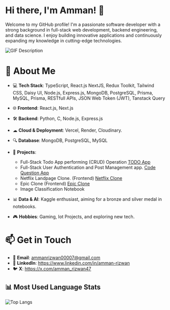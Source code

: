 # Hi there, I'm Amman! 👋

Welcome to my GitHub profile! I'm a passionate software developer with a strong background in full-stack web development, backend engineering, and data science. I enjoy building innovative applications and continuously expanding my knowledge in cutting-edge technologies.

![GIF Description](https://i.pinimg.com/originals/70/37/d4/7037d478852af21357f038fac2d2e9f6.gif)


# 🚀 About Me

- 💻 **Tech Stack**: TypeScript, React.js NextJS, Redux Toolkit, Tailwind CSS, Daisy UI, Node.js, Express.js, MongoDB, PostgreSQL, Prisma, MySQL, Prisma, RESTfull APIs, JSON Web Token (JWT), Tanstack Query
- 🌐 **Frontend**: React.js, Next.js
- 🛠 **Backend**: Python, C, Node.js, Express.js
- ☁ **Cloud & Deployment**: Vercel, Render, Cloudinary.
- 🔍 **Database**: MongoDB, PostgreSQL, MySQL

- 🤖 **Projects**:
  - Full-Stack Todo App performing (CRUD) Operation [TODO App](https://todo-app-two-delta-77.vercel.app/)  
  - Full-Stack User Authentication and Post Management app. [Code Question App](https://question-client-gamma.vercel.app/)
  - Netflix Landpage Clone. (Frontend) [Netflix Clone](https://stream-app-nu.vercel.app/)  
  - Epic Clone (Frontend)  [Epic Clone](https://epic-clone-zeta.vercel.app/)
  - Image Classification Notebook
    
- 📊 **Data & AI**: Kaggle enthusiast, aiming for a bronze and silver medal in notebooks.
- 🎮 **Hobbies**: Gaming, Iot Projects, and exploring new tech.

# 📫 Get in Touch

- 📧 **Email**: ammanrizwan00007@gmail.com
- 💼 **LinkedIn**: https://www.linkedin.com/in/amman-rizwan
- 🐦 **X**: https://x.com/amman_rizwan47

## 📊 Most Used Language Stats  
![Top Langs](https://github-readme-stats.vercel.app/api/top-langs/?username=AmmanRizwan&langs_count=8) 

